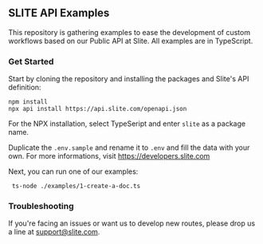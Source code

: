 ## SLITE API Examples

This repository is gathering examples to ease the development of custom workflows based on
our Public API at Slite. All examples are in TypeScript.

### Get Started

Start by cloning the repository and installing the packages and Slite's API definition:

```
npm install
npx api install https://api.slite.com/openapi.json
```

For the NPX installation, select TypeSeript and enter `slite` as a package name.

Duplicate the `.env.sample` and rename it to `.env` and fill the data with your own.
For more informations, visit https://developers.slite.com

Next, you can run one of our examples:

```
 ts-node ./examples/1-create-a-doc.ts
```

### Troubleshooting

If you're facing an issues or want us to develop new routes, please drop us a line
at support@slite.com.
